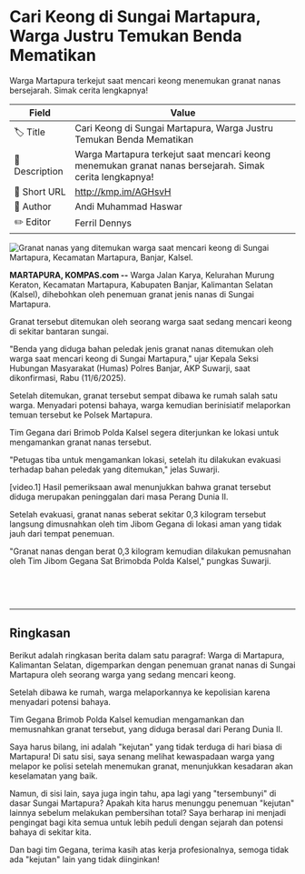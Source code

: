 # Cari Keong di Sungai Martapura, Warga Justru Temukan Benda Mematikan

Warga Martapura terkejut saat mencari keong menemukan granat nanas bersejarah. Simak cerita lengkapnya!

| Field         | Value                                                       |
|---------------|-------------------------------------------------------------|
| 🏷️ Title       | Cari Keong di Sungai Martapura, Warga Justru Temukan Benda Mematikan |
| 📝 Description | Warga Martapura terkejut saat mencari keong menemukan granat nanas bersejarah. Simak cerita lengkapnya! |
| 🔗 Short URL   | http://kmp.im/AGHsvH |
| 👤 Author      | Andi Muhammad Haswar |
| ✏️ Editor      | Ferril Dennys |

![Granat nanas yang ditemukan warga saat mencari keong di Sungai Martapura, Kecamatan Martapura, Banjar, Kalsel.](https://asset.kompas.com/crops/6Upl4TUapr-Jpl39VRYRvu73Kj0=/0x0:0x0/750x500/data/photo/2025/06/11/68490540e317c.jpg)

**MARTAPURA, KOMPAS.com --** Warga Jalan Karya, Kelurahan Murung Keraton, Kecamatan Martapura, Kabupaten Banjar, Kalimantan Selatan (Kalsel), dihebohkan oleh penemuan granat jenis nanas di Sungai Martapura.

Granat tersebut ditemukan oleh seorang warga saat sedang mencari keong di sekitar bantaran sungai.

\"Benda yang diduga bahan peledak jenis granat nanas ditemukan oleh warga saat mencari keong di Sungai Martapura,\" ujar Kepala Seksi Hubungan Masyarakat (Humas) Polres Banjar, AKP Suwarji, saat dikonfirmasi, Rabu (11/6/2025).

Setelah ditemukan, granat tersebut sempat dibawa ke rumah salah satu warga. Menyadari potensi bahaya, warga kemudian berinisiatif melaporkan temuan tersebut ke Polsek Martapura.

Tim Gegana dari Brimob Polda Kalsel segera diterjunkan ke lokasi untuk mengamankan granat nanas tersebut.

\"Petugas tiba untuk mengamankan lokasi, setelah itu dilakukan evakuasi terhadap bahan peledak yang ditemukan,\" jelas Suwarji.

\[video.1\] Hasil pemeriksaan awal menunjukkan bahwa granat tersebut diduga merupakan peninggalan dari masa Perang Dunia II.

Setelah evakuasi, granat nanas seberat sekitar 0,3 kilogram tersebut langsung dimusnahkan oleh tim Jibom Gegana di lokasi aman yang tidak jauh dari tempat penemuan.

\"Granat nanas dengan berat 0,3 kilogram kemudian dilakukan pemusnahan oleh Tim Jibom Gegana Sat Brimobda Polda Kalsel,\" pungkas Suwarji.

 

 

---
## Ringkasan

Berikut adalah ringkasan berita dalam satu paragraf: Warga di Martapura, Kalimantan Selatan, digemparkan dengan penemuan granat nanas di Sungai Martapura oleh seorang warga yang sedang mencari keong.

 Setelah dibawa ke rumah, warga melaporkannya ke kepolisian karena menyadari potensi bahaya.

 Tim Gegana Brimob Polda Kalsel kemudian mengamankan dan memusnahkan granat tersebut, yang diduga berasal dari Perang Dunia II.



Saya harus bilang, ini adalah "kejutan" yang tidak terduga di hari biasa di Martapura! Di satu sisi, saya senang melihat kewaspadaan warga yang melapor ke polisi setelah menemukan granat, menunjukkan kesadaran akan keselamatan yang baik.

 Namun, di sisi lain, saya juga ingin tahu, apa lagi yang "tersembunyi" di dasar Sungai Martapura? Apakah kita harus menunggu penemuan "kejutan" lainnya sebelum melakukan pembersihan total? Saya berharap ini menjadi pengingat bagi kita semua untuk lebih peduli dengan sejarah dan potensi bahaya di sekitar kita.

 Dan bagi tim Gegana, terima kasih atas kerja profesionalnya, semoga tidak ada "kejutan" lain yang tidak diinginkan!
